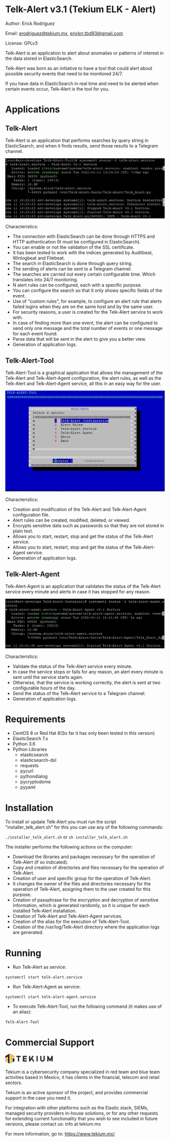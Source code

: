 # Telk-Alert v3.1 (Tekium ELK - Alert)

Author: Erick Rodríguez 

Email: erodriguez@tekium.mx, erickrr.tbd93@gmail.com

License: GPLv3

Telk-Alert is an application to alert about anomalies or patterns of interest in the data stored in ElasticSearch.

Telk-Alert was born as an initiative to have a tool that could alert about possible security events that need to be monitored 24/7.

If you have data in ElasticSearch in real time and need to be alerted when certain events occur, Telk-Alert is the tool for you.

# Applications
## Telk-Alert
Telk-Alert is an application that performs searches by query string in ElasticSearch, and when it finds results, send those results to a Telegram channel.

![Telk-Alert](https://github.com/erickrr-bd/Telk-Alert/blob/master/screens/screen2.jpg)

Characteristics:
- The connection with ElasticSearch can be done through HTTPS and HTTP authentication (It must be configured in ElasticSearch).
- You can enable or not the validation of the SSL certificate.
- It has been tested to work with the indices generated by Auditbeat, Winlogbeat and Filebeat.
- The search in ElasticSearch is done through query string.
- The sending of alerts can be sent to a Telegram channel.
- The searches are carried out every certain configurable time. Which translates into 24/7 monitoring.
- N alert rules can be configured, each with a specific purpose.
- You can configure the search so that it only shows specific fields of the event.
- Use of "custom rules", for example, to configure an alert rule that alerts failed logins when they are on the same host and by the same user.
- For security reasons, a user is created for the Telk-Alert service to work with.
- In case of finding more than one event, the alert can be configured to send only one message and the total number of events or one message for each event found.
- Parse data that will be sent in the alert to give you a better view.
- Generation of application logs.

## Telk-Alert-Tool
Telk-Alert-Tool is a graphical application that allows the management of the Telk-Alert and Telk-Alert-Agent configuration, the alert rules, as well as the Telk-Alert and Telk-Alert-Agent service, all this in an easy way for the user.

![Telk-Alert-Tool](https://github.com/erickrr-bd/Telk-Alert/blob/master/screens/screen1.jpg)

Characteristics:
- Creation and modification of the Telk-Alert and Telk-Alert-Agent configuration file.
- Alert rules can be created, modified, deleted, or viewed.
- Encrypts sensitive data such as passwords so that they are not stored in plain text.
- Allows you to start, restart, stop and get the status of the Telk-Alert service.
- Allows you to start, restart, stop and get the status of the Telk-Alert-Agent service.
- Generation of application logs.

## Telk-Alert-Agent
Telk-Alert-Agent is an application that validates the status of the Telk-Alert service every minute and alerts in case it has stopped for any reason.

![Telk-Alert-Agent](https://github.com/erickrr-bd/Telk-Alert/blob/master/screens/screen3.jpg)

Characteristics:
- Validate the status of the Telk-Alert service every minute.
- In case the service stops or fails for any reason, an alert every minute is sent until the service starts again.
- Otherwise, that the service is working correctly, the alert is sent at two configurable hours of the day.
- Send the status of the Telk-Alert service to a Telegram channel.
- Generation of application logs.

# Requirements
- CentOS 8 or Red Hat 8(So far it has only been tested in this version)
- ElasticSearch 7.x 
- Python 3.6
- Python Libraries
  - elasticsearch
  - elasticsearch-dsl
  - requests
  - pycurl
  - pythondialog
  - pycryptodome
  - pyyaml

# Installation
To install or update Telk-Alert you must run the script "installer_telk_alert.sh" for this you can use any of the following commands:

`./installer_telk_alert.sh` or `sh installer_telk_alert.sh`

The installer performs the following actions on the computer:

- Download the libraries and packages necessary for the operation of Telk-Alert (if so indicated).
- Copy and creation of directories and files necessary for the operation of Telk-Alert.
- Creation of user and specific group for the operation of Telk-Alert.
- It changes the owner of the files and directories necessary for the operation of Telk-Alert, assigning them to the user created for this purpose.
- Creation of passphrase for the encryption and decryption of sensitive information, which is generated randomly, so it is unique for each installed Telk-Alert installation.
- Creation of Telk-Alert and Telk-Alert-Agent services.
- Creation of the alias for the execution of Telk-Alert-Tool.
- Creation of the /var/log/Telk-Alert directory where the application logs are generated.

# Running

- Run Telk-Alert as service:

`systemctl start telk-alert.service`

- Run Telk-Alert-Agent as service:

`systemctl start telk-alert-agent.service`

- To execute Telk-Alert-Tool, run the following command (it makes use of an alias):

`Telk-Alert-Tool`

# Commercial Support
![Tekium](https://github.com/unmanarc/uAuditAnalyzer2/blob/master/art/tekium_slogo.jpeg)

Tekium is a cybersecurity company specialized in red team and blue team activities based in Mexico, it has clients in the financial, telecom and retail sectors.

Tekium is an active sponsor of the project, and provides commercial support in the case you need it.

For integration with other platforms such as the Elastic stack, SIEMs, managed security providers in-house solutions, or for any other requests for extending current functionality that you wish to see included in future versions, please contact us: info at tekium.mx

For more information, go to: https://www.tekium.mx/
